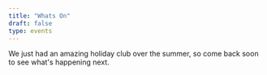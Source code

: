 ```yaml
---
title: "Whats On"
draft: false
type: events
---
```


We just had an amazing holiday club over the summer, so come back soon to see what's happening next.
